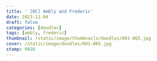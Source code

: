 ```yaml
---
title: ' [OC] Ambly and Frederic'
date: 2023-11-04
draft: false
categories: [doodles]
tags: [ambly, frederic]
thumbnail: /static/image/thumbnails/doodles/001-065.jpg
cover: /static/image/doodles/001-065.jpg
stamp: 9928
---
```

